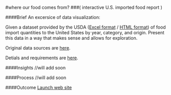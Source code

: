 #where our food comes from?
###( interactive U.S. imported food report )


####Brief
An excersice of data visualization:

Given a dataset provided by the USDA ([Excel format](https://raw.githubusercontent.com/faunadb/exercises/master/viz/importedfoodsbycountry2015.xls) / [HTML format](https://raw.githubusercontent.com/faunadb/exercises/master/viz/importedfoodsbycountry2015.tar.gz)) of food import quantities to the United States by year, category, and origin.
Present this data in a way that makes sense and allows for exploration.

Original data sources are [here](http://www.ers.usda.gov/data-products/us-food-imports.aspx).

Detials and requirements are [here](https://github.com/faunadb/exercises/blob/master/viz.md).

####Insights
//will add soon

####Process
//will add soon

####Outcome
[Launch web site](http://karenpeng.github.io/imported_food/)
